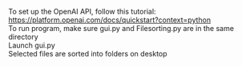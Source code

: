 To set up the OpenAI API, follow this tutorial: https://platform.openai.com/docs/quickstart?context=python <br>
To run program, make sure gui.py and Filesorting.py are in the same directory <br>
Launch gui.py <br>
Selected files are sorted into folders on desktop <br>
